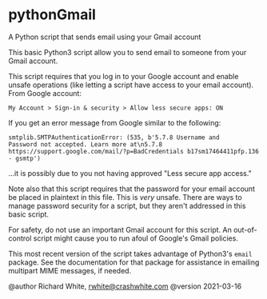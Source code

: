 # pythonGmail
A Python script that sends email using your Gmail account

This basic Python3 script allow you to send email to someone from 
your Gmail account.

This script requires that you log in to your Google account and
enable unsafe operations (like letting a script have access to your
email account). From Google account:

    My Account > Sign-in & security > Allow less secure apps: ON

If you get an error message from Google similar to the following:

    smtplib.SMTPAuthenticationError: (535, b'5.7.8 Username and 
    Password not accepted. Learn more at\n5.7.8  
    https://support.google.com/mail/?p=BadCredentials b17sm17464411pfp.136 - gsmtp')

...it is possibly due to you not having approved "Less secure app access."

Note also that this script requires that the password for your
email account be placed in plaintext in this file. This is *very*
unsafe. There are ways to manage password security for a script,
but they aren't addressed in this basic script.

For safety, do not use an important Gmail account for this script.
An out-of-control script might cause you to run afoul of Google's
Gmail policies.

This most recent version of the script takes advantage of Python3's
`email` package. See the documentation for that package for assistance
in emailing multipart MIME messages, if needed.


@author Richard White, rwhite@crashwhite.com
@version 2021-03-16
